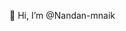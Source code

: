 👋 Hi, I’m @Nandan-mnaik


<!---
Nandan-mnaik/Nandan-mnaik is a ✨ special ✨ repository because its `README.md` (this file) appears on your GitHub profile.
You can click the Preview link to take a look at your changes.
--->
